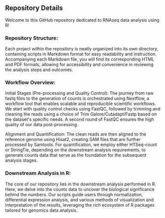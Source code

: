 ## Repository Details

Welcome to this GitHub repository dedicated to RNAseq data analysis using R! 

### Repository Structure:

Each project within the repository is neatly organized into its own directory, containing scripts in Markdown format for easy readability and instruction. Accompanying each Markdown file, you will find its corresponding HTML and PDF formats, allowing for accessibility and convenience in reviewing the analysis steps and outcomes.

### Workflow Overview:

Initial Stages (Pre-processing and Quality Control): The journey from raw fastq files to the generation of counts is orchestrated using Nextflow, a workflow tool that enables scalable and reproducible scientific workflows. We start with quality control checks using FastQC, followed by trimming and cleaning the reads using a choice of Trim Galore/Cutadapt/Fastp based on the dataset's specific needs. A second round of FastQC ensures the high quality of our data post-processing.

Alignment and Quantification: The clean reads are then aligned to the reference genome using Hisat2, creating SAM files that are further processed by Samtools. For quantification, we employ either HTSeq-count or StringTie, depending on the downstream analysis requirements, to generate counts data that serve as the foundation for the subsequent analysis stages.

### Downstream Analysis in R:

The core of our repository lies in the downstream analysis performed in R. Here, we delve into the counts data to uncover the biological significance behind the numbers. Our scripts guide users through normalization, differential expression analysis, and various methods of visualization and interpretation of the results, leveraging the rich ecosystem of R packages tailored for genomics data analysis.
